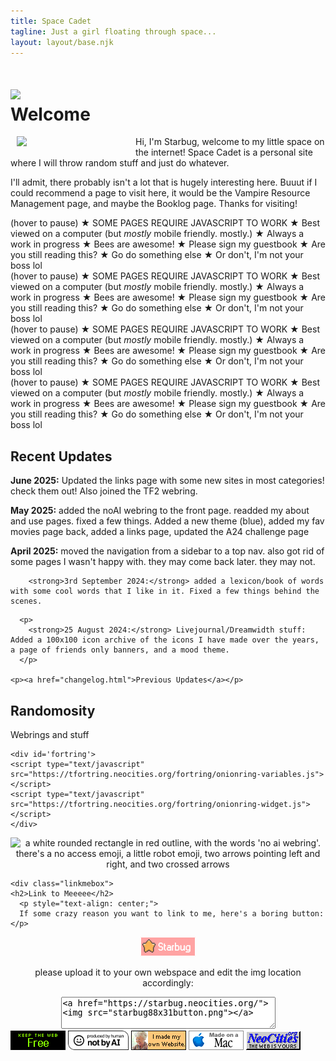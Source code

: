 ```yaml
---
title: Space Cadet
tagline: Just a girl floating through space...
layout: layout/base.njk
---
```


<h1><img src="images/siteimgs/flower.png" id="spin"><div class="pop">Welcome</span></h1>

<div class="welcome">
<img src="images/siteimgs/girlme.png"  style="float:left; margin: 0 10px 10px 10px;" width="180px">

<p>Hi, I'm Starbug, welcome to my little space on the internet! Space Cadet is a personal site where I will throw random stuff and just do whatever. </p>
<p>I'll admit, there probably isn't a lot that is hugely interesting here. Buuut if I could recommend a page to visit here, it would be the Vampire Resource Management page, and maybe the Booklog page. Thanks for visiting!</p>


<div style="clear:both;"></div>

<div id="warning">
  <div class="marqueewarning">
  <div class="marquee">(hover to pause) ★ SOME PAGES REQUIRE JAVASCRIPT TO WORK ★ Best viewed on a computer (but <i>mostly</i> mobile friendly. mostly.) ★ Always a work in progress ★ Bees are awesome! ★ Please sign my guestbook ★  Are you still reading this? ★ Go do something else ★ Or don't, I'm not your boss lol </div>  <div class="marquee">(hover to pause) ★ SOME PAGES REQUIRE JAVASCRIPT TO WORK ★ Best viewed on a computer (but <i>mostly</i> mobile friendly. mostly.) ★ Always a work in progress ★ Bees are awesome! ★ Please sign my guestbook ★  Are you still reading this? ★ Go do something else ★ Or don't, I'm not your boss lol </div>  <div class="marquee">(hover to pause) ★ SOME PAGES REQUIRE JAVASCRIPT TO WORK ★ Best viewed on a computer (but <i>mostly</i> mobile friendly. mostly.) ★ Always a work in progress ★ Bees are awesome! ★ Please sign my guestbook ★  Are you still reading this? ★ Go do something else ★ Or don't, I'm not your boss lol </div>  <div class="marquee">(hover to pause) ★ SOME PAGES REQUIRE JAVASCRIPT TO WORK ★ Best viewed on a computer (but <i>mostly</i> mobile friendly. mostly.) ★ Always a work in progress ★ Bees are awesome! ★ Please sign my guestbook ★  Are you still reading this? ★ Go do something else ★ Or don't, I'm not your boss lol </div>
 
  </div>
</div>
</div>



<div style="clear:both;"></div>

<div class="frontpage">

<div class="updatebox">
<h2>Recent Updates</h2>

<p><strong>June 2025:</strong>
Updated the links page with some new sites in most categories! check them out! Also joined the TF2 webring.
</p>

<p><strong>May 2025:</strong> added the noAI webring to the front page. readded my about and use pages. fixed a few things. Added a new theme (blue), added my fav movies page back, added a links page, updated the A24 challenge page  
</p>

<p><strong>April 2025:</strong> moved the navigation from a sidebar to a top nav. also got rid of some pages I wasn't happy with. they may come back later. they may not. 
</p>
<p>


        <strong>3rd September 2024:</strong> added a lexicon/book of words with some cool words that I like in it. Fixed a few things behind the scenes.  
</p>

      <p>
        <strong>25 August 2024:</strong> Livejournal/Dreamwidth stuff: Added a 100x100 icon archive of the icons I have made over the years, a page of friends only banners, and a mood theme.
      </p>

    <p><a href="changelog.html">Previous Updates</a></p>
</div>

<div class="todobox">

<h2>Randomosity</h2>
<p>Webrings and stuff</p>

<!-------- TF2 Webring ------------>
    <div id='fortring'>
    <script type="text/javascript" src="https://tfortring.neocities.org/fortring/onionring-variables.js"></script>
    <script type="text/javascript" src="https://tfortring.neocities.org/fortring/onionring-widget.js"></script>
    </div>
                        


<!------- No AI Webring ----------->
<div style="text-align: center;">
<map name="noaimini2">
<area href="https://baccyflap.com/noai" target="_blank" shape="rect" coords="5,3,83,14" alt="no ai webring" title="no ai webring">
<area href="https://baccyflap.com/noai/?prv&s=spc" target="_top" shape="rect" coords="5,16,16,26" alt="previous" title="previous">
<area href="https://baccyflap.com/noai/?rnd" target="_top" shape="rect" coords="38,16,51,27" alt="random" title="random">
<area href="https://baccyflap.com/noai/?nxt&s=spc" target="_top" shape="rect" coords="72,16,83,26" alt="next" title="next">
</map>
<img usemap="#noaimini2" src="https://baccyflap.com/noai/miniwidget2.gif" alt="a white rounded rectangle in red outline, with the words 'no ai webring'. there's a no access emoji, a little robot emoji, two arrows pointing left and right, and two crossed arrows">
</div>

</div>
</div>






    <div class="linkmebox">
    <h2>Link to Meeeee</h2>
      <p style="text-align: center;">
      If some crazy reason you want to link to me, here's a boring button:</p>

<div style="text-align: center;">
   <img src="images/siteimgs/starbug88x31button.png">
         
   <p>please upload it to your own webspace and edit the img location accordingly:</p>

   <center><textarea rows="3" cols="40"><a href="https://starbug.neocities.org/"><img src="starbug88x31button.png"></a>
      </textarea>
  </center>
      </div>


<div style="clear:both"></div>

</div>
<div id="frontpagebuttons">
<a href="https://yesterweb.org/no-to-web3/"> <img src="images/buttons/roly-saynotoweb3.gif" title="Say No To Web3!" alt=""></a>
<a href="https://notbyai.fyi"><img src="images/buttons/Produced-By-Human-Not-By-AI-Badge-white.gif" height="31px" title="Powered by a human!" alt=""></a>
<a href="https://lu.tiny-universes.net/graphix.html"><img src="images/buttons/myownwebsite.gif" title="I built my own site and you can too!" alt=""></a>
<img src="images/buttons/macmade-wht.gif" title="Made with a Mac" alt="">
<!--<a href="https://jigsaw.w3.org/css-validator/check/referer"><img src="images/buttons/vcss.gif" title="Web Validated" alt="" /></a>-->
<a href="https://neocities.org/"><img src="images/buttons/neocities_button.gif" title="Hosted by Neocities" alt=""></a>
</div>
